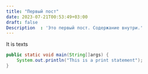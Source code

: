 ```yaml
---
title: "Первый пост"
date: 2023-07-21T00:53:49+03:00
draft: false
Description  : 'Это первый пост. Содержание внутри.'
---
```


It is texts

```java
public static void main(String[]args) {
    System.out.println("This is a print statement");
}
```
